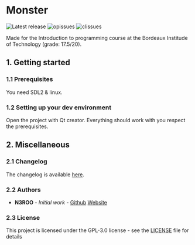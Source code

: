 # Monster
![Latest release](https://img.shields.io/github/release/N3ROO/Monster.svg)
![opissues](https://img.shields.io/github/issues/N3ROO/Monster.svg) 
![clissues](https://img.shields.io/github/issues-closed/N3ROO/Monster.svg)

Made for the Introduction to programming course at the Bordeaux Institude of Technology (grade: 17.5/20).

## 1. Getting started
### 1.1 Prerequisites
You need SDL2 & linux.

### 1.2 Setting up your dev environment
Open the project with Qt creator. Everything should work with you respect the prerequisites.

## 2. Miscellaneous
### 2.1 Changelog
The changelog is available [here](CHANGELOG.md).

### 2.2 Authors
- **N3ROO** - *Initial work* - [Github](https://github.com/N3ROO) [Website](https://n3roo.github.io/)

### 2.3 License
This project is licensed under the GPL-3.0 license - see the [LICENSE](LICENSE.md) file for details